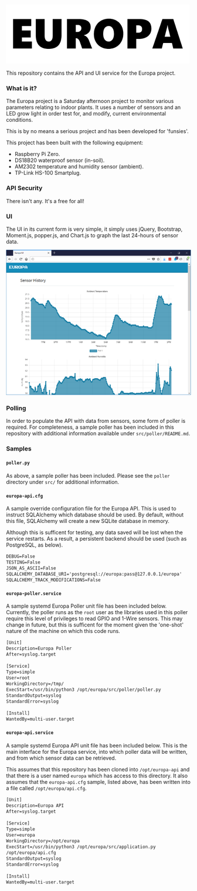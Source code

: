 ![](https://github.com/darkarnium/europa/raw/master/docs/images/europa.png?raw=true)

This repository contains the API and UI service for the Europa project.

### What is it?

The Europa project is a Saturday afternoon project to monitor various parameters
relating to indoor plants. It uses a number of sensors and an LED grow light
in order test for, and modify, current environmental conditions.

This is by no means a serious project and has been developed for 'funsies'.

This project has been built with the following equipment:

  * Raspberry Pi Zero.
  * DS18B20 waterproof sensor (in-soil).
  * AM2302 temperature and humidity sensor (ambient).
  * TP-Link HS-100 Smartplug.

### API Security

There isn't any. It's a free for all!

### UI

The UI in its current form is very simple, it simply uses jQuery, Bootstrap,
Moment.js, popper.js, and Chart.js to graph the last 24-hours of sensor data.

![](https://github.com/darkarnium/europa/raw/master/docs/images/ui-capture.png?raw=true)

### Polling

In order to populate the API with data from sensors, some form of poller is
required. For completeness, a sample poller has been included in this repository
with additional information available under `src/poller/README.md`.

### Samples

#### `poller.py`

As above, a sample poller has been included. Please see the `poller` directory
under `src/` for additional information.

#### `europa-api.cfg`

A sample override configuration file for the Europa API. This is used to
instruct SQLAlchemy which database should be used. By default, without this
file, SQLAlchemy will create a new SQLite database in memory.

Although this is sufficent for testing, any data saved will be lost when the
service restarts. As a result, a persistent backend should be used (such as
PostgreSQL, as below).

```
DEBUG=False
TESTING=False
JSON_AS_ASCII=False
SQLALCHEMY_DATABASE_URI='postgresql://europa:pass@127.0.0.1/europa'
SQLALCHEMY_TRACK_MODIFICATIONS=False
```

#### `europa-poller.service`

A sample systemd Europa Poller unit file has been included below. Currently, the
poller runs as the `root` user as the libraries used in this poller require this
level of privileges to read GPIO and 1-Wire sensors. This may change in future,
but this is sufficent for the moment given the 'one-shot' nature of the machine
on which this code runs.

```
[Unit]
Description=Europa Poller
After=syslog.target

[Service]
Type=simple
User=root
WorkingDirectory=/tmp/
ExecStart=/usr/bin/python3 /opt/europa/src/poller/poller.py
StandardOutput=syslog
StandardError=syslog

[Install]
WantedBy=multi-user.target
```

#### `europa-api.service`

A sample systemd Europa API unit file has been included below. This is the main
interface for the Europa service, into which poller data will be written, and
from which sensor data can be retrieved.

This assumes that this repository has been cloned into `/opt/europa-api` and 
that there is a user named `europa` which has access to this directory. It also
assumes that the `europa-api.cfg` sample, listed above, has been written into
a file called `/opt/europa/api.cfg`.

```
[Unit]
Description=Europa API
After=syslog.target

[Service]
Type=simple
User=europa
WorkingDirectory=/opt/europa
ExecStart=/usr/bin/python3 /opt/europa/src/application.py /opt/europa/api.cfg
StandardOutput=syslog
StandardError=syslog

[Install]
WantedBy=multi-user.target
```
